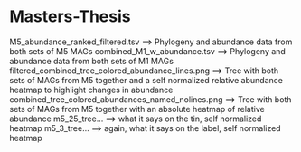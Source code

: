 # Masters-Thesis
M5_abundance_ranked_filtered.tsv ==> Phylogeny and abundance data from both sets of M5 MAGs
combined_M1_w_abundance.tsv ==> Phylogeny and abundance data from both sets of M1 MAGs
filtered_combined_tree_colored_abundance_lines.png ==> Tree with both sets of MAGs from M5 together and a self normalized relative abundance heatmap to highlight changes in abundance
combined_tree_colored_abundances_named_nolines.png ==> Tree with both sets of MAGs from M5 together with an absolute heatmap of relative abundance 
m5_25_tree... ==> what it says on the tin, self normalized heatmap
m5_3_tree... ==> again, what it says on the label, self normalized heatmap
